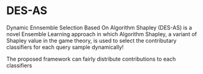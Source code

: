 # DES-AS
Dynamic Ennsemble Selection Based On Algorithm Shapley (DES-AS) is a novel Ensemble Learning approach in which Algorithm Shapley, a variant of Shapley value in the game theory, is used to select the contributary classifiers for each query sample dynamically!

The proposed framework can fairly distribute contributions to each classifiers

